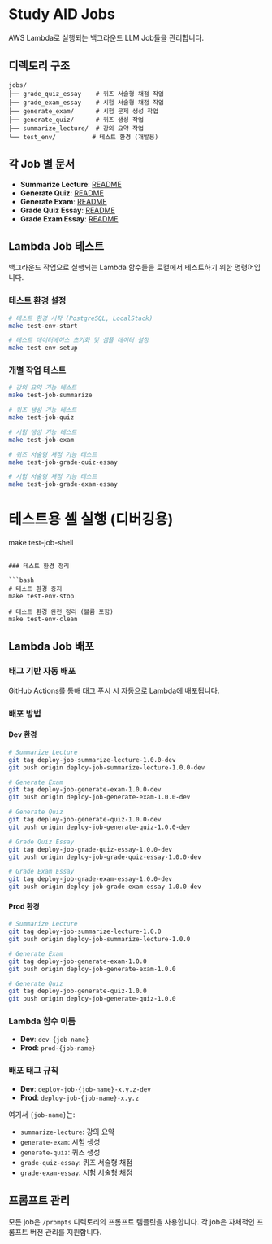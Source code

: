 # Study AID Jobs

AWS Lambda로 실행되는 백그라운드 LLM Job들을 관리합니다.

## 디렉토리 구조

```
jobs/
├── grade_quiz_essay    # 퀴즈 서술형 채점 작업
├── grade_exam_essay    # 시험 서술형 채점 작업
├── generate_exam/      # 시험 문제 생성 작업
├── generate_quiz/      # 퀴즈 생성 작업
├── summarize_lecture/  # 강의 요약 작업
└── test_env/          # 테스트 환경 (개발용)
```

## 각 Job 별 문서

- **Summarize Lecture**: [README](summarize_lecture/README.md)
- **Generate Quiz**: [README](generate_quiz/README.md)
- **Generate Exam**: [README](generate_exam/README.md)
- **Grade Quiz Essay**: [README](grade_quiz_essay/README.md)
- **Grade Exam Essay**: [README](grade_exam_essay/README.md)

## Lambda Job 테스트

백그라운드 작업으로 실행되는 Lambda 함수들을 로컬에서 테스트하기 위한 명령어입니다.

### 테스트 환경 설정

```bash
# 테스트 환경 시작 (PostgreSQL, LocalStack)
make test-env-start

# 테스트 데이터베이스 초기화 및 샘플 데이터 설정
make test-env-setup
```

### 개별 작업 테스트

```bash
# 강의 요약 기능 테스트
make test-job-summarize

# 퀴즈 생성 기능 테스트
make test-job-quiz

# 시험 생성 기능 테스트
make test-job-exam

# 퀴즈 서술형 채점 기능 테스트
make test-job-grade-quiz-essay

# 시험 서술형 채점 기능 테스트
make test-job-grade-exam-essay
```

# 테스트용 셸 실행 (디버깅용)
make test-job-shell
```

### 테스트 환경 정리

```bash
# 테스트 환경 중지
make test-env-stop

# 테스트 환경 완전 정리 (볼륨 포함)
make test-env-clean
```

## Lambda Job 배포

### 태그 기반 자동 배포

GitHub Actions를 통해 태그 푸시 시 자동으로 Lambda에 배포됩니다.

### 배포 방법

#### Dev 환경
```bash
# Summarize Lecture
git tag deploy-job-summarize-lecture-1.0.0-dev
git push origin deploy-job-summarize-lecture-1.0.0-dev

# Generate Exam
git tag deploy-job-generate-exam-1.0.0-dev
git push origin deploy-job-generate-exam-1.0.0-dev

# Generate Quiz
git tag deploy-job-generate-quiz-1.0.0-dev
git push origin deploy-job-generate-quiz-1.0.0-dev

# Grade Quiz Essay
git tag deploy-job-grade-quiz-essay-1.0.0-dev
git push origin deploy-job-grade-quiz-essay-1.0.0-dev

# Grade Exam Essay
git tag deploy-job-grade-exam-essay-1.0.0-dev
git push origin deploy-job-grade-exam-essay-1.0.0-dev
```

#### Prod 환경
```bash
# Summarize Lecture
git tag deploy-job-summarize-lecture-1.0.0
git push origin deploy-job-summarize-lecture-1.0.0

# Generate Exam
git tag deploy-job-generate-exam-1.0.0
git push origin deploy-job-generate-exam-1.0.0

# Generate Quiz
git tag deploy-job-generate-quiz-1.0.0
git push origin deploy-job-generate-quiz-1.0.0
```

### Lambda 함수 이름

- **Dev**: `dev-{job-name}`
- **Prod**: `prod-{job-name}`

### 배포 태그 규칙

- **Dev**: `deploy-job-{job-name}-x.y.z-dev`
- **Prod**: `deploy-job-{job-name}-x.y.z`

여기서 `{job-name}`는:
- `summarize-lecture`: 강의 요약
- `generate-exam`: 시험 생성
- `generate-quiz`: 퀴즈 생성
- `grade-quiz-essay`: 퀴즈 서술형 채점
- `grade-exam-essay`: 시험 서술형 채점

## 프롬프트 관리

모든 job은 `/prompts` 디렉토리의 프롬프트 템플릿을 사용합니다. 각 job은 자체적인 프롬프트 버전 관리를 지원합니다.

